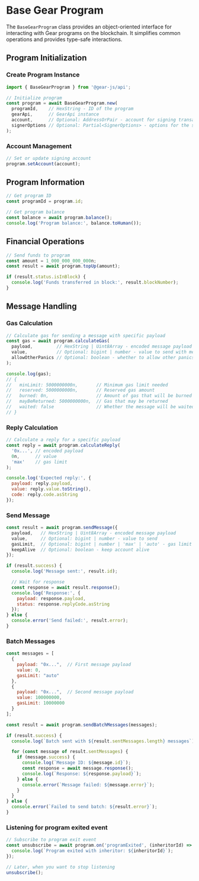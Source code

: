 # Base Gear Program

The `BaseGearProgram` class provides an object-oriented interface for interacting with Gear programs on the blockchain. It simplifies common operations and provides type-safe interactions.

## Program Initialization

### Create Program Instance

```typescript
import { BaseGearProgram } from '@gear-js/api';

// Initialize program
const program = await BaseGearProgram.new(
  programId,    // HexString - ID of the program
  gearApi,      // GearApi instance
  account,      // Optional: AddressOrPair - account for signing transactions
  signerOptions // Optional: Partial<SignerOptions> - options for the signer
);
```

### Account Management

```typescript
// Set or update signing account
program.setAccount(account);
```

## Program Information

```typescript
// Get program ID
const programId = program.id;

// Get program balance
const balance = await program.balance();
console.log('Program balance:', balance.toHuman());
```

## Financial Operations

```javascript
// Send funds to program
const amount = 1_000_000_000_000n;
const result = await program.topUp(amount);

if (result.status.isInBlock) {
  console.log('Funds transferred in block:', result.blockNumber);
}
```

## Message Handling

### Gas Calculation

```javascript
// Calculate gas for sending a message with specific payload
const gas = await program.calculateGas(
  payload,         // HexString | Uint8Array - encoded message payload
  value,           // Optional: bigint | number - value to send with message (default: 0)
  allowOtherPanics // Optional: boolean - whether to allow other panics
);

console.log(gas);
// {
//   minLimit: 5000000000n,       // Minimum gas limit needed
//   reserved: 5000000000n,       // Reserved gas amount
//   burned: 0n,                  // Amount of gas that will be burned
//   mayBeReturned: 5000000000n,  // Gas that may be returned
//   waited: false                // Whether the message will be waited
// }
```

### Reply Calculation

```javascript
// Calculate a reply for a specific payload
const reply = await program.calculateReply(
  '0x...', // encoded payload
  0n,      // value
  'max'    // gas limit
);

console.log('Expected reply:', {
  payload: reply.payload,
  value: reply.value.toString(),
  code: reply.code.asString
});
```

### Send Message

```javascript
const result = await program.sendMessage({
  payload,   // HexString | Uint8Array - encoded message payload
  value,     // Optional: bigint | number - value to send
  gasLimit,  // Optional: bigint | number | 'max' | 'auto' - gas limit
  keepAlive  // Optional: boolean - keep account alive
});

if (result.success) {
  console.log('Message sent:', result.id);

  // Wait for response
  const response = await result.response();
  console.log('Response:', {
    payload: response.payload,
    status: response.replyCode.asString
  });
} else {
  console.error('Send failed:', result.error);
}
```

### Batch Messages

```javascript
const messages = [
  {
    payload: "0x...",  // First message payload
    value: 0,
    gasLimit: "auto"
  },
  {
    payload: "0x...",  // Second message payload
    value: 100000000,
    gasLimit: 10000000
  }
];

const result = await program.sendBatchMessages(messages);

if (result.success) {
  console.log(`Batch sent with ${result.sentMessages.length} messages`);

  for (const message of result.sentMessages) {
    if (message.success) {
      console.log(`Message ID: ${message.id}`);
      const response = await message.response();
      console.log(`Response: ${response.payload}`);
    } else {
      console.error(`Message failed: ${message.error}`);
    }
  }
} else {
  console.error(`Failed to send batch: ${result.error}`);
}
```

### Listening for program exited event

```javascript
// Subscribe to program exit event
const unsubscribe = await program.on('programExited', (inheritorId) => {
  console.log(`Program exited with inheritor: ${inheritorId}`);
});

// Later, when you want to stop listening
unsubscribe();
```
